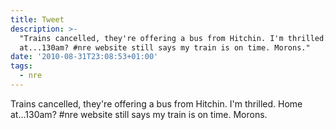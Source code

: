 ```yaml
---
title: Tweet
description: >-
  "Trains cancelled, they're offering a bus from Hitchin. I'm thrilled. Home
  at...130am? #nre website still says my train is on time. Morons."
date: '2010-08-31T23:08:53+01:00'
tags:
  - nre
---
```

Trains cancelled, they're offering a bus from Hitchin. I'm thrilled. Home at...130am? #nre website still says my train is on time. Morons.
